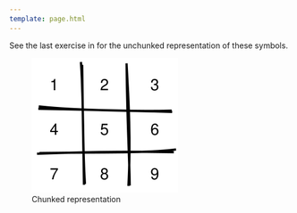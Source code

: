 ```yaml
---
template: page.html
---
```


See the last exercise in <a section="memory"/> for the unchunked representation of these symbols.

<figure id="f:chunking-chunked">
  <img src="chunking-chunked.svg" alt="Chunked representation"/>
  <figcaption>Chunked representation</figcaption>
</figure>
